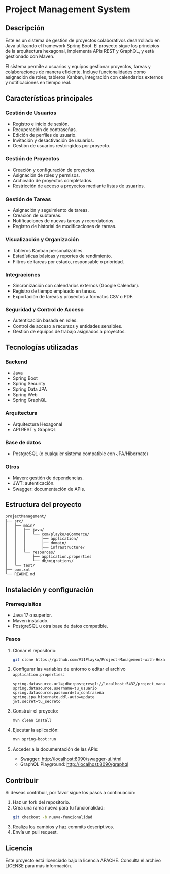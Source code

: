 # Project Management System

## Descripción

Este es un sistema de gestión de proyectos colaborativos desarrollado en Java utilizando el framework Spring Boot. El proyecto sigue los principios de la arquitectura hexagonal, implementa APIs REST y GraphQL, y está gestionado con Maven.

El sistema permite a usuarios y equipos gestionar proyectos, tareas y colaboraciones de manera eficiente. Incluye funcionalidades como asignación de roles, tableros Kanban, integración con calendarios externos y notificaciones en tiempo real.

## Características principales

### Gestión de Usuarios
- Registro e inicio de sesión.
- Recuperación de contraseñas.
- Edición de perfiles de usuario.
- Invitación y desactivación de usuarios.
- Gestión de usuarios restringidos por proyecto.

### Gestión de Proyectos
- Creación y configuración de proyectos.
- Asignación de roles y permisos.
- Archivado de proyectos completados.
- Restricción de acceso a proyectos mediante listas de usuarios.

### Gestión de Tareas
- Asignación y seguimiento de tareas.
- Creación de subtareas.
- Notificaciones de nuevas tareas y recordatorios.
- Registro de historial de modificaciones de tareas.

### Visualización y Organización
- Tableros Kanban personalizables.
- Estadísticas básicas y reportes de rendimiento.
- Filtros de tareas por estado, responsable o prioridad.

### Integraciones
- Sincronización con calendarios externos (Google Calendar).
- Registro de tiempo empleado en tareas.
- Exportación de tareas y proyectos a formatos CSV o PDF.

### Seguridad y Control de Acceso
- Autenticación basada en roles.
- Control de acceso a recursos y entidades sensibles.
- Gestión de equipos de trabajo asignados a proyectos.

## Tecnologías utilizadas

### Backend
- Java
- Spring Boot
- Spring Security
- Spring Data JPA
- Spring Web
- Spring GraphQL

### Arquitectura
- Arquitectura Hexagonal
- API REST y GraphQL

### Base de datos
- PostgreSQL (o cualquier sistema compatible con JPA/Hibernate)

### Otros
- Maven: gestión de dependencias.
- JWT: autenticación.
- Swagger: documentación de APIs.

## Estructura del proyecto

```plaintext
projectManagement/
├── src/
│   ├── main/
│   │   ├── java/
│   │   │   └── com/playko/eCommerce/
│   │   │       ├── application/
│   │   │       ├── domain/
│   │   │       ├── infrastructure/
│   │   └── resources/
│   │       ├── application.properties
│   │       └── db/migrations/
│   └── test/
├── pom.xml
└── README.md
```

## Instalación y configuración

### Prerrequisitos
- Java 17 o superior.
- Maven instalado.
- PostgreSQL u otra base de datos compatible.

### Pasos

1. Clonar el repositorio:

   ```bash
   git clone https://github.com/V11Playko/Project-Management-with-Hexagonal-Architecture-and-GraphQL
   ```

2. Configurar las variables de entorno o editar el archivo `application.properties`:

   ```properties
   spring.datasource.url=jdbc:postgresql://localhost:5432/project_management
   spring.datasource.username=tu_usuario
   spring.datasource.password=tu_contraseña
   spring.jpa.hibernate.ddl-auto=update
   jwt.secret=tu_secreto
   ```

3. Construir el proyecto:

   ```bash
   mvn clean install
   ```

4. Ejecutar la aplicación:

   ```bash
   mvn spring-boot:run
   ```

5. Acceder a la documentación de las APIs:
    - Swagger: [http://localhost:8090/swagger-ui.html](http://localhost:8080/swagger-ui.html)
    - GraphQL Playground: [http://localhost:8090/graphql](http://localhost:8080/graphql)

## Contribuir

Si deseas contribuir, por favor sigue los pasos a continuación:

1. Haz un fork del repositorio.
2. Crea una rama nueva para tu funcionalidad:
   ```bash
   git checkout -b nueva-funcionalidad
   ```
3. Realiza los cambios y haz commits descriptivos.
4. Envía un pull request.

## Licencia

Este proyecto está licenciado bajo la licencia APACHE. Consulta el archivo LICENSE para más información.
